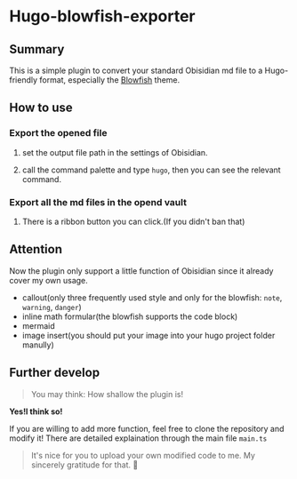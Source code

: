 # Hugo-blowfish-exporter

## Summary
This is a simple plugin to convert your standard Obisidian md file to a Hugo-friendly format, especially the [Blowfish](https://blowfish.page/) theme.

## How to use

### Export the opened file
1. set the output file path in the settings of Obisidian.

2. call the command palette and type `hugo`, then you can see the relevant command.

### Export all the md files in the opend vault
1. There is a ribbon button you can click.(If you didn't ban that)

## Attention

Now the plugin only support a little function of Obisidian since it already cover my own usage.
  - callout(only three frequently used style and only for the blowfish: `note`, `warning`, `danger`)
  - inline math formular(the blowfish supports the code block)
  - mermaid
  - image insert(you should put your image into your hugo project folder manully)

## Further develop

> You may think: How shallow the plugin is!

**Yes!I think so!**

If you are willing to add more function, feel free to clone the repository and modify it!
There are detailed explaination through the main file `main.ts`

> It's nice for you to upload your own modified code to me. My sincerely gratitude for that. 🫡
